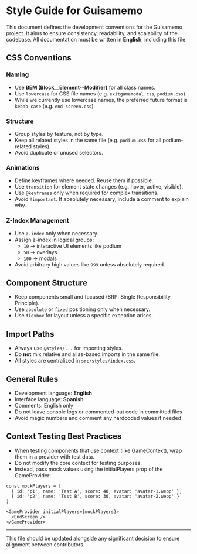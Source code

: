 # Style Guide for Guisamemo

This document defines the development conventions for the Guisamemo project.
It aims to ensure consistency, readability, and scalability of the codebase.
All documentation must be written in **English**, including this file.

## CSS Conventions

### Naming
- Use **BEM (Block__Element--Modifier)** for all class names.
- Use `lowercase` for CSS file names (e.g. `exitgamemodal.css`, `podium.css`).
- While we currently use lowercase names, the preferred future format is `kebab-case` (e.g. `end-screen.css`).

### Structure
- Group styles by feature, not by type.
- Keep all related styles in the same file (e.g. `podium.css` for all podium-related styles).
- Avoid duplicate or unused selectors.

### Animations
- Define keyframes where needed. Reuse them if possible.
- Use `transition` for element state changes (e.g. hover, active, visible).
- Use `@keyframes` only when required for complex transitions.
- Avoid `!important`. If absolutely necessary, include a comment to explain why.

### Z-Index Management
- Use `z-index` only when necessary.
- Assign z-index in logical groups:
  - `10` → interactive UI elements like podium
  - `50` → overlays
  - `100` → modals
- Avoid arbitrary high values like `999` unless absolutely required.

## Component Structure

- Keep components small and focused (SRP: Single Responsibility Principle).
- Use `absolute` or `fixed` positioning only when necessary.
- Use `flexbox` for layout unless a specific exception arises.

## Import Paths

- Always use `@styles/...` for importing styles.
- Do **not** mix relative and alias-based imports in the same file.
- All styles are centralized in `src/styles/index.css`.

## General Rules

- Development language: **English**
- Interface language: **Spanish**
- Comments: English only
- Do not leave console logs or commented-out code in committed files
- Avoid magic numbers and comment any hardcoded values if needed

## Context Testing Best Practices

- When testing components that use context (like GameContext), wrap them in a provider with test data.
- Do not modify the core context for testing purposes.
- Instead, pass mock values using the initialPlayers prop of the GameProvider:

```
const mockPlayers = [
  { id: 'p1', name: 'Test A', score: 40, avatar: 'avatar-1.webp' },
  { id: 'p2', name: 'Test B', score: 30, avatar: 'avatar-2.webp' }
]

<GameProvider initialPlayers={mockPlayers}>
  <EndScreen />
</GameProvider>

```
---
This file should be updated alongside any significant decision to ensure alignment between contributors.

